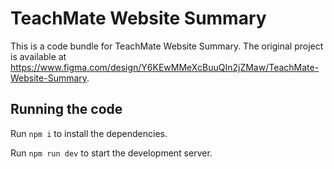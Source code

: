 
  # TeachMate Website Summary

  This is a code bundle for TeachMate Website Summary. The original project is available at https://www.figma.com/design/Y6KEwMMeXcBuuQIn2jZMaw/TeachMate-Website-Summary.

  ## Running the code

  Run `npm i` to install the dependencies.

  Run `npm run dev` to start the development server.
  